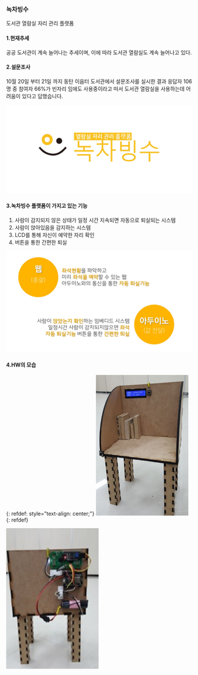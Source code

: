 ### 녹차빙수

도서관 열람실 자리 관리 플랫폼

#### 1.현재추세

공공 도서관이 계속 늘어나는 추세이며, 이에 따라 도서관 열람실도 계속 늘어나고 있다.

####  2.설문조사

10월 20일 부터 21일 까지 동탄 이음터 도서관에서 설문조사를 실시한 결과 응답자 106명 중 참여자 66%가 빈자리 임에도 사용중이라고 떠서 도서관 열람실을 사용하는데 어려움이 있다고 답했습니다.

<img src="./img/Logo.jpg">

#### 3.녹차빙수 플랫폼이 가지고 있는 기능

1. 사람이 감지되지 않은 상태가 일정 시간 지속되면 자동으로 퇴실되는 시스템
2. 사람이 앉아있음을 감지하는 시스템
3. LCD를 통해 자신이 예약한 자리 확인
4. 버튼을 통한 간편한 퇴실



<img src="./img/skill.jpg">

#### 4.HW의 모습
{: refdef: style="text-align: center;"}
<img src="./img/HW.jpg" width="250px" height="380px">
{: refdef}


<img src="./img/HW2.jpg" width="250px" height="380px">







